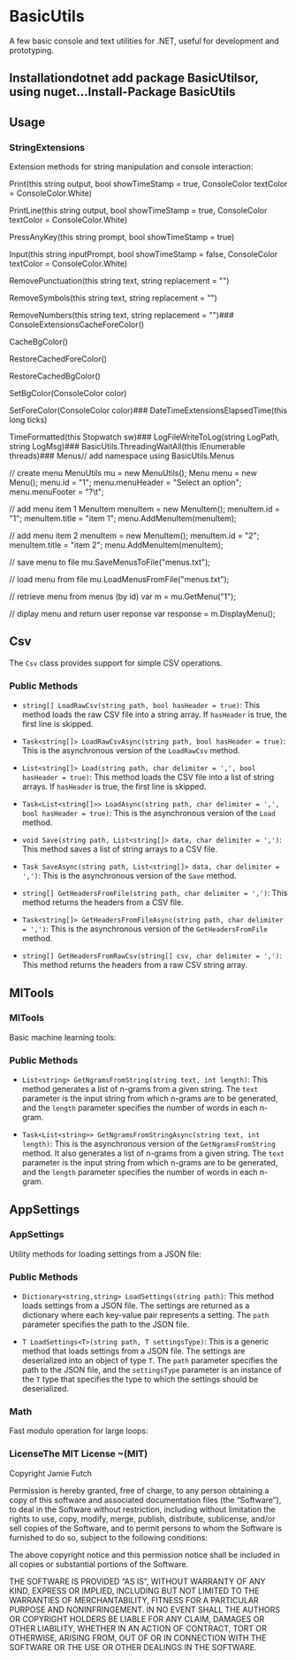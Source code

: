 # BasicUtils

A few basic console and text utilities for .NET, useful for development and prototyping.

## Installationdotnet add package BasicUtilsor, using nuget...Install-Package BasicUtils


## Usage

### StringExtensions

Extension methods for string manipulation and console interaction:

Print(this string output, 
            bool showTimeStamp = true,
            ConsoleColor textColor = ConsoleColor.White)

PrintLine(this string output,
            bool showTimeStamp = true,
            ConsoleColor textColor = ConsoleColor.White)

PressAnyKey(this string prompt, 
            bool showTimeStamp = true)

Input(this string inputPrompt,
            bool showTimeStamp = false,
            ConsoleColor textColor = ConsoleColor.White)

RemovePunctuation(this string text,
            string replacement = "")

RemoveSymbols(this string text,
            string replacement = "")

RemoveNumbers(this string text,
            string replacement = "")### ConsoleExtensionsCacheForeColor()

CacheBgColor()

RestoreCachedForeColor()

RestoreCachedBgColor()

SetBgColor(ConsoleColor color)

SetForeColor(ConsoleColor color)### DateTimeExtensionsElapsedTime(this long ticks)

TimeFormatted(this Stopwatch sw)### LogFileWriteToLog(string LogPath, string LogMsg)### BasicUtils.ThreadingWaitAll(this IEnumerable<Thread> threads)### Menus// add namespace
using BasicUtils.Menus

// create menu
MenuUtils mu = new MenuUtils();
Menu menu  = new Menu();
menu.id = "1";
menu.menuHeader = "Select an option";
menu.menuFooter = "?\t";

// add menu item 1
MenuItem menuItem = new MenuItem();
menuItem.id = "1";
menuItem.title = "item 1";
menu.AddMenuItem(menuItem);

// add menu item 2
menuItem = new MenuItem();
menuItem.id = "2";
menuItem.title = "item 2";
menu.AddMenuItem(menuItem);

// save menu to file
mu.SaveMenusToFile("menus.txt");

// load menu from file
mu.LoadMenusFromFile("menus.txt");

// retrieve menu from menus (by id)
var m = mu.GetMenu("1");

// diplay menu and return user reponse
var response = m.DisplayMenu();
## Csv

The `Csv` class provides support for simple CSV operations.

### Public Methods

- `string[] LoadRawCsv(string path, bool hasHeader = true)`: This method loads the raw CSV file into a string array. If `hasHeader` is true, the first line is skipped.

- `Task<string[]> LoadRawCsvAsync(string path, bool hasHeader = true)`: This is the asynchronous version of the `LoadRawCsv` method.

- `List<string[]> Load(string path, char delimiter = ',', bool hasHeader = true)`: This method loads the CSV file into a list of string arrays. If `hasHeader` is true, the first line is skipped.

- `Task<List<string[]>> LoadAsync(string path, char delimiter = ',', bool hasHeader = true)`: This is the asynchronous version of the `Load` method.

- `void Save(string path, List<string[]> data, char delimiter = ',')`: This method saves a list of string arrays to a CSV file.

- `Task SaveAsync(string path, List<string[]> data, char delimiter = ',')`: This is the asynchronous version of the `Save` method.

- `string[] GetHeadersFromFile(string path, char delimiter = ',')`: This method returns the headers from a CSV file.

- `Task<string[]> GetHeadersFromFileAsync(string path, char delimiter = ',')`: This is the asynchronous version of the `GetHeadersFromFile` method.

- `string[] GetHeadersFromRawCsv(string[] csv, char delimiter = ',')`: This method returns the headers from a raw CSV string array.


## MlTools

### MlTools

Basic machine learning tools:

### Public Methods

- `List<string> GetNgramsFromString(string text, int length)`: This method generates a list of n-grams from a given string. The `text` parameter is the input string from which n-grams are to be generated, and the `length` parameter specifies the number of words in each n-gram.

- `Task<List<string>> GetNgramsFromStringAsync(string text, int length)`: This is the asynchronous version of the `GetNgramsFromString` method. It also generates a list of n-grams from a given string. The `text` parameter is the input string from which n-grams are to be generated, and the `length` parameter specifies the number of words in each n-gram.


## AppSettings

### AppSettings

Utility methods for loading settings from a JSON file:

### Public Methods

- `Dictionary<string,string> LoadSettings(string path)`: This method loads settings from a JSON file. The settings are returned as a dictionary where each key-value pair represents a setting. The `path` parameter specifies the path to the JSON file.

- `T LoadSettings<T>(string path, T settingsType)`: This is a generic method that loads settings from a JSON file. The settings are deserialized into an object of type `T`. The `path` parameter specifies the path to the JSON file, and the `settingsType` parameter is an instance of the `T` type that specifies the type to which the settings should be deserialized.


### Math

Fast modulo operation for large loops:

### LicenseThe MIT License ~(MIT)
Copyright Jamie Futch

Permission is hereby granted, free of charge, to any person obtaining a copy of this software and associated documentation files (the “Software”), to deal in the Software without restriction, including without limitation the rights to use, copy, modify, merge, publish, distribute, sublicense, and/or sell copies of the Software, and to permit persons to whom the Software is furnished to do so, subject to the following conditions:

The above copyright notice and this permission notice shall be included in all copies or substantial portions of the Software.

THE SOFTWARE IS PROVIDED “AS IS”, WITHOUT WARRANTY OF ANY KIND, EXPRESS OR IMPLIED, INCLUDING BUT NOT LIMITED TO THE WARRANTIES OF MERCHANTABILITY, FITNESS FOR A PARTICULAR PURPOSE AND NONINFRINGEMENT. IN NO EVENT SHALL THE AUTHORS OR COPYRIGHT HOLDERS BE LIABLE FOR ANY CLAIM, DAMAGES OR OTHER LIABILITY, WHETHER IN AN ACTION OF CONTRACT, TORT OR OTHERWISE, ARISING FROM, OUT OF OR IN CONNECTION WITH THE SOFTWARE OR THE USE OR OTHER DEALINGS IN THE SOFTWARE.
